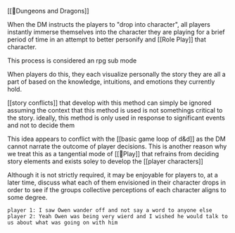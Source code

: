[[🌳Dungeons and Dragons]]

When the DM instructs the players to "drop into character", all players instantly immerse themselves into the character they are playing for a brief period of time in an attempt to better personify and [[Role Play]] that character. 

This process is considered an rpg sub mode

When players do this, they each visualize personally the story they are all a part of based on the knowledge, intuitions, and emotions they currently hold.

[[story conflicts]] that develop with this method can simply be ignored assuming the context that this method is used is not somethings critical to the story. ideally, this method is only used in response to significant events and not to decide them

This idea appears to conflict with the [[basic game loop of d&d]] as the DM cannot narrate the outcome of player decisions. This is another reason why we treat this as a tangential mode of [[🌱Play]] that refrains from deciding story elements and exists soley to develop the [[player characters]]

Although it is not strictly required, it may be enjoyable for players to, at a later time, discuss what each of them envisioned in their character drops in order to see if the groups collective perceptions of each character aligns to some degree. 

`player 1: I saw Owen wander off and not say a word to anyone else`
`player 2: Yeah Owen was being very wierd and I wished he would talk to us about what was going on with him`
